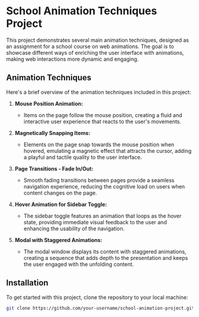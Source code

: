 # School Animation Techniques Project

This project demonstrates several main animation techniques, designed as an assignment for a school course on web animations. The goal is to showcase different ways of enriching the user interface with animations, making web interactions more dynamic and engaging.

## Animation Techniques

Here's a brief overview of the animation techniques included in this project:

1. **Mouse Position Animation:**
   - Items on the page follow the mouse position, creating a fluid and interactive user experience that reacts to the user's movements.

2. **Magnetically Snapping Items:**
   - Elements on the page snap towards the mouse position when hovered, emulating a magnetic effect that attracts the cursor, adding a playful and tactile quality to the user interface.

3. **Page Transitions - Fade In/Out:**
   - Smooth fading transitions between pages provide a seamless navigation experience, reducing the cognitive load on users when content changes on the page.

4. **Hover Animation for Sidebar Toggle:**
   - The sidebar toggle features an animation that loops as the hover state, providing immediate visual feedback to the user and enhancing the usability of the navigation.

5. **Modal with Staggered Animations:**
   - The modal window displays its content with staggered animations, creating a sequence that adds depth to the presentation and keeps the user engaged with the unfolding content.

## Installation

To get started with this project, clone the repository to your local machine:

```bash
git clone https://github.com/your-username/school-animation-project.git
